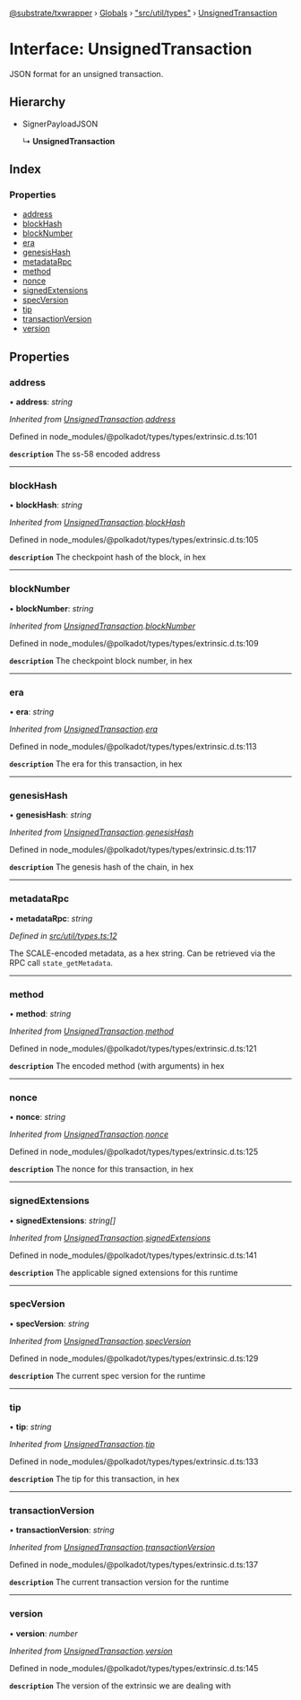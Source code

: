 [@substrate/txwrapper](../README.md) › [Globals](../globals.md) › ["src/util/types"](../modules/_src_util_types_.md) › [UnsignedTransaction](_src_util_types_.unsignedtransaction.md)

# Interface: UnsignedTransaction

JSON format for an unsigned transaction.

## Hierarchy

* SignerPayloadJSON

  ↳ **UnsignedTransaction**

## Index

### Properties

* [address](_src_util_types_.unsignedtransaction.md#address)
* [blockHash](_src_util_types_.unsignedtransaction.md#blockhash)
* [blockNumber](_src_util_types_.unsignedtransaction.md#blocknumber)
* [era](_src_util_types_.unsignedtransaction.md#era)
* [genesisHash](_src_util_types_.unsignedtransaction.md#genesishash)
* [metadataRpc](_src_util_types_.unsignedtransaction.md#metadatarpc)
* [method](_src_util_types_.unsignedtransaction.md#method)
* [nonce](_src_util_types_.unsignedtransaction.md#nonce)
* [signedExtensions](_src_util_types_.unsignedtransaction.md#signedextensions)
* [specVersion](_src_util_types_.unsignedtransaction.md#specversion)
* [tip](_src_util_types_.unsignedtransaction.md#tip)
* [transactionVersion](_src_util_types_.unsignedtransaction.md#transactionversion)
* [version](_src_util_types_.unsignedtransaction.md#version)

## Properties

###  address

• **address**: *string*

*Inherited from [UnsignedTransaction](_src_util_types_.unsignedtransaction.md).[address](_src_util_types_.unsignedtransaction.md#address)*

Defined in node_modules/@polkadot/types/types/extrinsic.d.ts:101

**`description`** The ss-58 encoded address

___

###  blockHash

• **blockHash**: *string*

*Inherited from [UnsignedTransaction](_src_util_types_.unsignedtransaction.md).[blockHash](_src_util_types_.unsignedtransaction.md#blockhash)*

Defined in node_modules/@polkadot/types/types/extrinsic.d.ts:105

**`description`** The checkpoint hash of the block, in hex

___

###  blockNumber

• **blockNumber**: *string*

*Inherited from [UnsignedTransaction](_src_util_types_.unsignedtransaction.md).[blockNumber](_src_util_types_.unsignedtransaction.md#blocknumber)*

Defined in node_modules/@polkadot/types/types/extrinsic.d.ts:109

**`description`** The checkpoint block number, in hex

___

###  era

• **era**: *string*

*Inherited from [UnsignedTransaction](_src_util_types_.unsignedtransaction.md).[era](_src_util_types_.unsignedtransaction.md#era)*

Defined in node_modules/@polkadot/types/types/extrinsic.d.ts:113

**`description`** The era for this transaction, in hex

___

###  genesisHash

• **genesisHash**: *string*

*Inherited from [UnsignedTransaction](_src_util_types_.unsignedtransaction.md).[genesisHash](_src_util_types_.unsignedtransaction.md#genesishash)*

Defined in node_modules/@polkadot/types/types/extrinsic.d.ts:117

**`description`** The genesis hash of the chain, in hex

___

###  metadataRpc

• **metadataRpc**: *string*

*Defined in [src/util/types.ts:12](https://github.com/paritytech/txwrapper/blob/ccdcd52/src/util/types.ts#L12)*

The SCALE-encoded metadata, as a hex string. Can be retrieved via the RPC
call `state_getMetadata`.

___

###  method

• **method**: *string*

*Inherited from [UnsignedTransaction](_src_util_types_.unsignedtransaction.md).[method](_src_util_types_.unsignedtransaction.md#method)*

Defined in node_modules/@polkadot/types/types/extrinsic.d.ts:121

**`description`** The encoded method (with arguments) in hex

___

###  nonce

• **nonce**: *string*

*Inherited from [UnsignedTransaction](_src_util_types_.unsignedtransaction.md).[nonce](_src_util_types_.unsignedtransaction.md#nonce)*

Defined in node_modules/@polkadot/types/types/extrinsic.d.ts:125

**`description`** The nonce for this transaction, in hex

___

###  signedExtensions

• **signedExtensions**: *string[]*

*Inherited from [UnsignedTransaction](_src_util_types_.unsignedtransaction.md).[signedExtensions](_src_util_types_.unsignedtransaction.md#signedextensions)*

Defined in node_modules/@polkadot/types/types/extrinsic.d.ts:141

**`description`** The applicable signed extensions for this runtime

___

###  specVersion

• **specVersion**: *string*

*Inherited from [UnsignedTransaction](_src_util_types_.unsignedtransaction.md).[specVersion](_src_util_types_.unsignedtransaction.md#specversion)*

Defined in node_modules/@polkadot/types/types/extrinsic.d.ts:129

**`description`** The current spec version for the runtime

___

###  tip

• **tip**: *string*

*Inherited from [UnsignedTransaction](_src_util_types_.unsignedtransaction.md).[tip](_src_util_types_.unsignedtransaction.md#tip)*

Defined in node_modules/@polkadot/types/types/extrinsic.d.ts:133

**`description`** The tip for this transaction, in hex

___

###  transactionVersion

• **transactionVersion**: *string*

*Inherited from [UnsignedTransaction](_src_util_types_.unsignedtransaction.md).[transactionVersion](_src_util_types_.unsignedtransaction.md#transactionversion)*

Defined in node_modules/@polkadot/types/types/extrinsic.d.ts:137

**`description`** The current transaction version for the runtime

___

###  version

• **version**: *number*

*Inherited from [UnsignedTransaction](_src_util_types_.unsignedtransaction.md).[version](_src_util_types_.unsignedtransaction.md#version)*

Defined in node_modules/@polkadot/types/types/extrinsic.d.ts:145

**`description`** The version of the extrinsic we are dealing with
